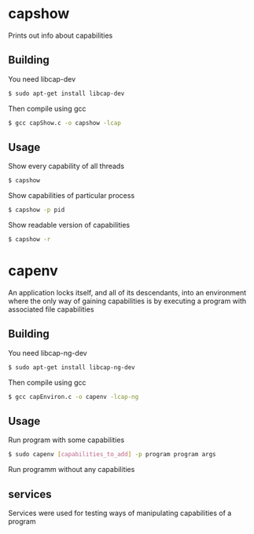 # capshow
Prints out info about capabilities
## Building
You need libcap-dev
```sh
$ sudo apt-get install libcap-dev
```
Then compile using gcc
```sh
$ gcc capShow.c -o capshow -lcap
```
## Usage
Show every capability of all threads
```sh
$ capshow
```
Show capabilities of particular process
```sh
$ capshow -p pid
```
Show readable version of capabilities
```sh
$ capshow -r
```
# capenv
An application locks itself, and all of its descendants, into an environment where the only way of gaining capabilities is by executing a program with associated file capabilities

## Building
You need libcap-ng-dev
```sh
$ sudo apt-get install libcap-ng-dev
```
Then compile using gcc
```sh
$ gcc capEnviron.c -o capenv -lcap-ng
```
## Usage

Run program with some capabilities
```sh
$ sudo capenv [capabilities_to_add] -p program program args
```
Run programm without any capabilities

## services

Services were used for testing ways of manipulating capabilities of a program
